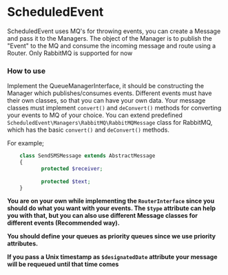
# ScheduledEvent

ScheduledEvent uses MQ's for throwing events, you can create a Message and pass it to the Managers. The object of the Manager is to publish the "Event" to the MQ and consume the incoming message and route using a Router. Only RabbitMQ is supported for now

### How to use

Implement the QueueManagerInterface, it should be constructing the Manager which publishes/consumes events. 
Different events must have their own classes, so that you can have your own data. 
Your message classes must implement `convert()` and `deConvert()` methods for converting your events to MQ of your choice. 
You can extend predefined `ScheduledEvent\Managers\RabbitMQ\RabbitMQMessage` class for RabbitMQ, which has the basic `convert()` and `deConvert()` methods.

For example;

````php
    class SendSMSMessage extends AbstractMessage
    {
           protected $receiver;
           
           protected $text;
    }
```` 

__You are on your own while implementing the `RouterInterface` since you should do what you want with your events. The `$type` attribute can help you with that, but you can also use different Message classes for different events (Recommended way).__

__You should define your queues as priority queues since we use priority attributes.__

__If you pass a Unix timestamp as `$designatedDate` attribute your message will be requeued until that time comes__ 